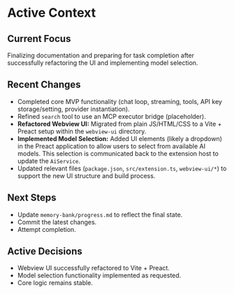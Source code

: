 # Active Context

## Current Focus
Finalizing documentation and preparing for task completion after successfully refactoring the UI and implementing model selection.

## Recent Changes
- Completed core MVP functionality (chat loop, streaming, tools, API key storage/setting, provider instantiation).
- Refined `search` tool to use an MCP executor bridge (placeholder).
- **Refactored Webview UI:** Migrated from plain JS/HTML/CSS to a Vite + Preact setup within the `webview-ui` directory.
- **Implemented Model Selection:** Added UI elements (likely a dropdown) in the Preact application to allow users to select from available AI models. This selection is communicated back to the extension host to update the `AiService`.
- Updated relevant files (`package.json`, `src/extension.ts`, `webview-ui/*`) to support the new UI structure and build process.

## Next Steps
- Update `memory-bank/progress.md` to reflect the final state.
- Commit the latest changes.
- Attempt completion.

## Active Decisions
- Webview UI successfully refactored to Vite + Preact.
- Model selection functionality implemented as requested.
- Core logic remains stable.